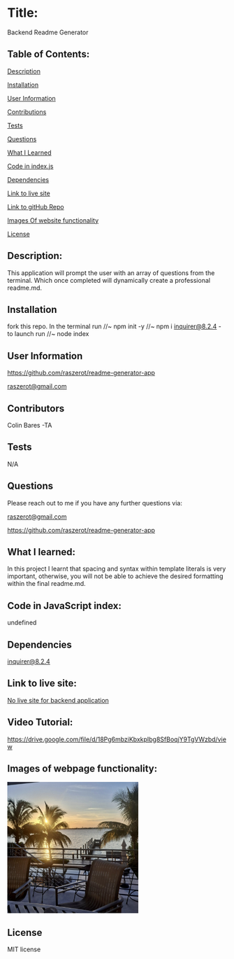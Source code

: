 
# Title:

Backend Readme Generator 

## Table of Contents:

[Description](#description)

[Installation](#installation)

[User Information](#user-information)

[Contributions](#contributions)

[Tests](#tests)

[Questions](#questions)

[What I Learned](#what-i-learned)

[Code in index.js](#code-in-javascript-index)

[Dependencies](#dependencies)

[Link to live site](#link-to-live-site)

[Link to gitHub Repo](#link-to-github-repository)

[Images Of website functionality](#images-of-webpage-functionality)

[License](#license)


## Description:

This application will prompt the user with an array of questions from the terminal. Which once completed will dynamically create a professional readme.md.

## Installation

fork this repo. In the terminal run //~ npm init -y //~ npm i inquirer@8.2.4 - to launch run //~ node index

## User Information

https://github.com/raszerot/readme-generator-app

raszerot@gmail.com

## Contributors

Colin Bares -TA

## Tests 

N/A

## Questions

Please reach out to me if you have any further questions via:

raszerot@gmail.com

https://github.com/raszerot/readme-generator-app

## What I learned:

In this project I learnt that spacing and syntax within template literals is very important, otherwise, you will not be able to achieve the desired formatting within the final readme.md.

## Code in JavaScript index:

undefined

## Dependencies 

inquirer@8.2.4

## Link to live site:

<a href="N/A">No live site for backend application </a>

## Video Tutorial:

https://drive.google.com/file/d/18Pg6mbziKbxkpIbg8SfBoqjY9TgVWzbd/view

## Images of webpage functionality:

<img src="./sarasota-hero.jpg" width="300" height="300"> 

## License

MIT license
